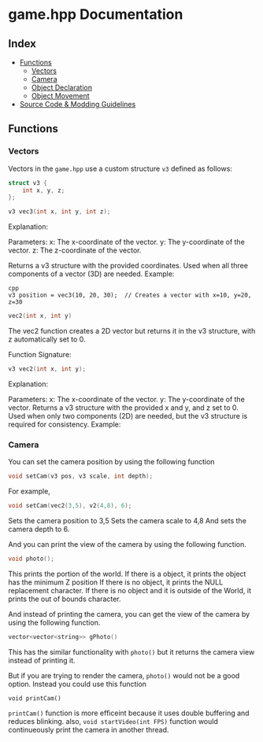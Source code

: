# game.hpp Documentation

## Index

- [Functions](#functions)
  - [Vectors](#vectors)
  - [Camera](#camera)
  - [Object Declaration](#object-declaration)
  - [Object Movement](#object-movement)
- [Source Code & Modding Guidelines](#source-code--modding-guidelines)

## Functions

### Vectors

Vectors in the `game.hpp` use a custom structure `v3` defined as follows:

```cpp
struct v3 {
    int x, y, z;
};
```

```cpp
v3 vec3(int x, int y, int z);
```
Explanation:

Parameters:
x: The x-coordinate of the vector.
y: The y-coordinate of the vector.
z: The z-coordinate of the vector.

Returns a v3 structure with the provided coordinates.
Used when all three components of a vector (3D) are needed.
Example:
```
cpp
v3 position = vec3(10, 20, 30);  // Creates a vector with x=10, y=20, z=30
```

```cpp
vec2(int x, int y)
```
The vec2 function creates a 2D vector but returns it in the v3 structure, with z automatically set to 0.

Function Signature:

```cpp
v3 vec2(int x, int y);
```

Explanation:

Parameters:
x: The x-coordinate of the vector.
y: The y-coordinate of the vector.
Returns a v3 structure with the provided x and y, and z set to 0.
Used when only two components (2D) are needed, but the v3 structure is required for consistency.
Example:

### Camera

You can set the camera position by using the following function
```cpp
void setCam(v3 pos, v3 scale, int depth);
```

For example,
``` cpp
void setCam(vec2(3,5), v2(4,8), 6);
```
Sets the camera position to 3,5
Sets the camera scale to 4,8
And sets the camera depth to 6.

And you can print the view of the camera by using the following function.
``` cpp
void photo();
```

This prints the portion of the world.
If there is a object, it prints the object has the minimum Z position
If there is no object, it prints the NULL replacement character.
If there is no object and it is outside of the World, it prints the out of bounds character.

And instead of printing the camera, you can get the view of the camera by using the following function.
```cpp
vector<vector<string>> gPhoto()
```
This has the similar functionality with `photo()` but it returns the camera view instead of printing it.

But if you are trying to render the camera, `photo()` would not be a good option. Instead you could use this function

```
void printCam()
```
`printCam()` function is more efficeint because it uses double buffering and reduces blinking.
also, `void startVideo(int FPS)` function would continueously print the camera in another thread. 


